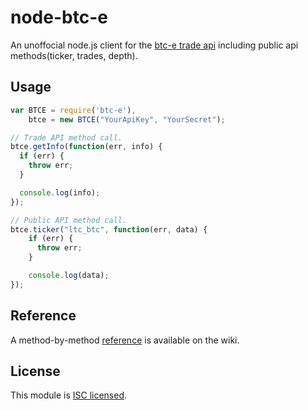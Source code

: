 node-btc-e
=====

An unoffocial node.js client for the [btc-e trade api](https://btc-e.com/api/documentation) including public api methods(ticker, trades, depth).

## Usage

```javascript
var BTCE = require('btc-e'),
    btce = new BTCE("YourApiKey", "YourSecret");

// Trade API method call.
btce.getInfo(function(err, info) {
  if (err) {
    throw err;
  }

  console.log(info);
});

// Public API method call.
btce.ticker("ltc_btc", function(err, data) {
    if (err) {
      throw err;
    }

    console.log(data);
});
```

## Reference

A method-by-method [reference](https://github.com/scud43/node-btc-e/wiki/API-Reference) is available on the wiki.

## License

This module is [ISC licensed](https://github.com/scud43/node-btc-e/blob/master/LICENSE.txt).
